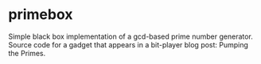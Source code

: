 # primebox
Simple black box implementation of a gcd-based prime number generator. Source code for a gadget that appears in a bit-player blog post: Pumping the Primes.

